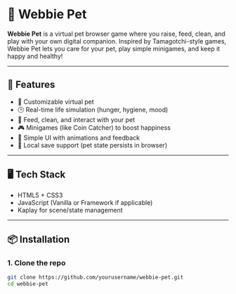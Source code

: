 # 🐾 Webbie Pet

**Webbie Pet** is a virtual pet browser game where you raise, feed, clean, and play with your own digital companion. Inspired by Tamagotchi-style games, Webbie Pet lets you care for your pet, play simple minigames, and keep it happy and healthy!

---

## 🚀 Features

- 🎨 Customizable virtual pet
- 🕒 Real-time life simulation (hunger, hygiene, mood)
- 🍎 Feed, clean, and interact with your pet
- 🎮 Minigames (like Coin Catcher) to boost happiness
- 💬 Simple UI with animations and feedback
- 💾 Local save support (pet state persists in browser)

---

## 🖥️ Tech Stack

- HTML5 + CSS3
- JavaScript (Vanilla or Framework if applicable)
- Kaplay for scene/state management

---

## 📦 Installation

### 1. Clone the repo

```bash
git clone https://github.com/yourusername/webbie-pet.git
cd webbie-pet
